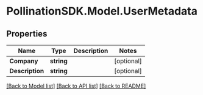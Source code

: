 
# PollinationSDK.Model.UserMetadata

## Properties

Name | Type | Description | Notes
------------ | ------------- | ------------- | -------------
**Company** | **string** |  | [optional] 
**Description** | **string** |  | [optional] 

[[Back to Model list]](../README.md#documentation-for-models)
[[Back to API list]](../README.md#documentation-for-api-endpoints)
[[Back to README]](../README.md)

